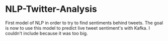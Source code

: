 # NLP-Twitter-Analysis

First model of NLP in order to try to find sentiments behind tweets. The goal is now to use this model to predict live tweet sentiment's with Kafka.
I couldn't include because it was too big.
